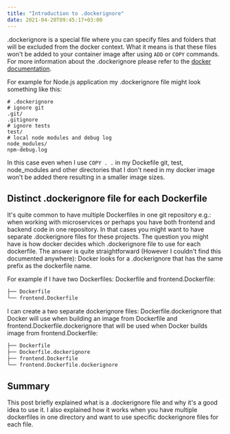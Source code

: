 ```yaml
---
title: "Introduction to .dockerignore"
date: 2021-04-20T09:45:17+03:00
---
```


.dockerignore is a special file where you can specify files and folders that will be excluded from the docker context. What it means is that these files won\'t be added to your container image after using `ADD` or `COPY` commands. For more information about the .dockerignore please refer to the [docker documentation](https://docs.docker.com/engine/reference/builder/#dockerignore-file).

For example for Node.js application my .dockerignore file might look something like this:

```Docker
# .dockerignore
# ignore git
.git/
.gitignore
# ignore tests
test/
# local node modules and debug log
node_modules/
npm-debug.log
```
In this case even when I use `COPY . .`  in my Dockefile git, test, node_modules and other directories that I don\'t need in my docker image won\'t be added there resulting in a smaller image sizes.

## Distinct .dockerignore file for each Dockerfile

It\'s quite common to have multiple Dockerfiles in one git repository e.g.: when working with microservices or perhaps you have both frontend and backend code in one repository. In that cases you might want to have separate .dockerignore files for these projects. The question you might have is how docker decides which .dockerignore file to use for each dockerfile. The answer is quite straightforward (However I couldn\'t find this documented anywhere): Docker looks for a .dockerignore that has the same prefix as the dockerfile name.

For example if I have two Dockerfiles: Dockerfile and frontend.Dockerfile:
```sh
├── Dockerfile
└── frontend.Dockerfile
```
I can create a two separate dockerignore files: Dockerfile.dockerignore that Docker will use when building an image from Dockerfile and frontend.Dockerfile.dockerignore that will be used when Docker builds image from frontend.Dockerfile:
```sh
├── Dockerfile
├── Dockerfile.dockerignore
├── frontend.Dockerfile
└── frontend.Dockerfile.dockerignore
```

## Summary

This post briefly explained what is a .dockerignore file and why it\'s  a good idea to use it. I also explained how it works when you have multiple dockerfiles in one directory and want to use specific dockerignore files for each file.

